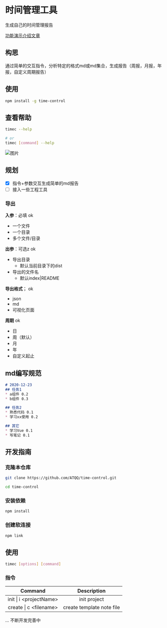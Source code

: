 # 时间管理工具

生成自己的时间管理报告

[功能演示介绍文章](https://juejin.cn/post/6994818939687534629)
## 构思
通过简单的交互指令，分析特定的格式md或md集合，生成报告（周报，月报，年报，自定义周期报告）

## 使用
```sh
npm install -g time-control
```

## 查看帮助
```sh
timec --help

# or
timec [command] --help
```

![图片](https://img.cdn.sugarat.top/mdImg/MTYyOTMwMTE0NjQwOA==629301146408)

## 规划
* [x] 指令+参数交互生成简单的md报告
* [ ] 接入一些工程工具

### 导出
**入参**：必填 ok
* 一个文件
* 一个目录
* 多个文件/目录

**出参**：可选z ok
* 导出目录
  * 默认当前目录下的dist
* 导出的文件名
  * 默认index|README

**导出格式**； ok
* json
* md
* 可视化页面

**周期** ok
* 日
* 周（默认）
* 月
* 年
* 自定义起止

## md编写规范
```markdown
# 2020-12-23
## 任务1
* a组件 0.2
* b组件 0.3

## 任务2
* 熟悉代码 0.1
* 学习xx使用 0.2

## 其它
* 学习Vue 0.1
* 写笔记 0.1
```

## 开发指南
### 克隆本仓库
```sh
git clone https://github.com/ATQQ/time-control.git

cd time-control
```

### 安装依赖
```sh
npm install
```

### 创建软连接
```sh
npm link
```

## 使用
```sh
timec [options] [command]
```

### 指令
|          Command          |        Description        |
| :-----------------------: | :-----------------------: |
| init  \| i \<projectName> |       init project        |
| create \|  c \<filename>  | create template note file |

... 不断开发完善中
